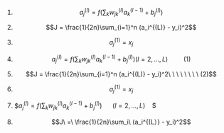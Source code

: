 1. $$a_j^{(l)} = f\left(\sum_k w_{jk}^{(l)} a_k^{(l-1)} + b_j^{(l)}\right)$$
2. $$J = \frac{1}{2n}\sum_{i=1}^n (a_i^{(L)} - y_i)^2$$

3. $$a_j^{(1)} = x_j$$
 
4. $$a_j^{(l)} = f(\sum_k w_{jk}^{(l)} a_k^{(l-1)} + b_j^{(l)})(l = 2,...,L)\ \ \ \ \ \ \ \ \ (1)$$

5. $$J = \frac{1}{2n}\sum_{i=1}^n (a_i^{(L)} - y_i)^2\ \ \ \ \ \ \ \ (2)$$

6. $$a_j^{(1)} = x_j$$

7. $$a_j^{(l)} = f(\sum_k w_{jk}^{(l)} a_k^{(l-1)} + b_j^{(l)}) \ \ \ \ \ \ (l = 2,…,L) \ \ \ \ \$$
              
8. $$J\ =\ \frac{1}{2n}\sum_i\ (a_i^{(L）} - y_i)^2$$
